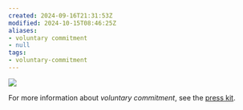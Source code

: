 ```yaml
---
created: 2024-09-16T21:31:53Z
modified: 2024-10-15T08:46:25Z
aliases:
- voluntary commitment
- null
tags:
- voluntary-commitment
---
```


<div class="banner">

![](../blog/20230915034939-hero.jpg)

</div>

For more information about _voluntary commitment_, see the [press kit](../press-kits/voluntary-commitment/index.md).
